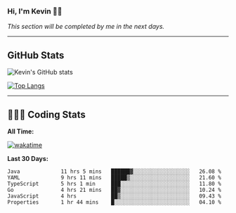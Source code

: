 ### Hi, I'm Kevin 👋🏻

_This section will be completed by me in the next days._


--- 
## GitHub Stats
![Kevin's GitHub stats](https://github-readme-stats.vercel.app/api?username=kevin-kraus&show_icons=true&theme=dark)

[![Top Langs](https://github-readme-stats.vercel.app/api/top-langs/?username=kevin-kraus&layout=compact&theme=dark)]()

---
## 🧑🏻‍💻 Coding Stats

**All Time:**

[![wakatime](https://wakatime.com/badge/user/2ee1869b-72a2-4c21-b5f7-e95432f5a1cf.svg?style=flat)](https://wakatime.com/@2ee1869b-72a2-4c21-b5f7-e95432f5a1cf)

**Last 30 Days:**

<!--START_SECTION:waka-->

```text
Java             11 hrs 5 mins   ██████▓░░░░░░░░░░░░░░░░░░   26.08 %
YAML             9 hrs 11 mins   █████▒░░░░░░░░░░░░░░░░░░░   21.60 %
TypeScript       5 hrs 1 min     ███░░░░░░░░░░░░░░░░░░░░░░   11.80 %
Go               4 hrs 21 mins   ██▓░░░░░░░░░░░░░░░░░░░░░░   10.24 %
JavaScript       4 hrs           ██▒░░░░░░░░░░░░░░░░░░░░░░   09.43 %
Properties       1 hr 44 mins    █░░░░░░░░░░░░░░░░░░░░░░░░   04.10 %
```

<!--END_SECTION:waka-->
